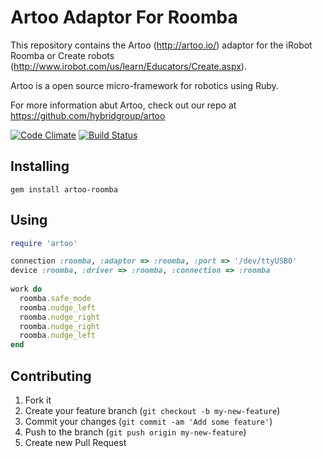 # Artoo Adaptor For Roomba

This repository contains the Artoo (http://artoo.io/) adaptor for the iRobot Roomba or Create robots (http://www.irobot.com/us/learn/Educators/Create.aspx).

Artoo is a open source micro-framework for robotics using Ruby.

For more information abut Artoo, check out our repo at https://github.com/hybridgroup/artoo

[![Code Climate](https://codeclimate.com/github/hybridgroup/artoo-roomba.png)](https://codeclimate.com/github/hybridgroup/artoo-roomba) [![Build Status](https://travis-ci.org/hybridgroup/artoo-roomba.png?branch=master)](https://travis-ci.org/hybridgroup/artoo-roomba)

## Installing

```
gem install artoo-roomba
```

## Using

```ruby
require 'artoo'

connection :roomba, :adaptor => :roomba, :port => '/dev/ttyUSB0'
device :roomba, :driver => :roomba, :connection => :roomba
  
work do
  roomba.safe_mode
  roomba.nudge_left
  roomba.nudge_right
  roomba.nudge_right
  roomba.nudge_left
end
```

## Contributing

1. Fork it
2. Create your feature branch (`git checkout -b my-new-feature`)
3. Commit your changes (`git commit -am 'Add some feature'`)
4. Push to the branch (`git push origin my-new-feature`)
5. Create new Pull Request
